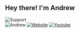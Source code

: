 <h2> Hey there! I'm Andrew</h2>
<div align="left"><img alt="Support"src="https://discord.c99.nl/widget/theme-2/889180287362273310.png"></div>
<div align="left"><img alt="Andrew"src="https://komarev.com/ghpvc/?username=avuxgaming&style=flat-square&label=PROFILE+VIEWS&color=lightgrey"> <a href="https://avux.ga/">
<img alt="Website" src="https://img.shields.io/badge/Website-Andrewt.yeetdesigns.xyz-blue?style=social&logo=google-chrome"></a> 
<a href="https://avux.ga/"><img alt="Youtube" src="https://img.shields.io/badge/Youtube-Avux-red?style=flat-square&logo=youtube"></a>
